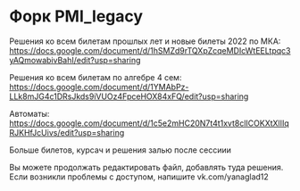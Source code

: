 # Форк PMI_legacy

Решения ко всем билетам прошлых лет и новые билеты 2022 по МКА: 
https://docs.google.com/document/d/1hSMZd9rTQXpZcqeMDIcWtEELtpqc3yAQmowabivBahI/edit?usp=sharing

Решения ко всем билетам по алгебре 4 сем:
https://docs.google.com/document/d/1YMAbPz-LLk8mJG4c1DRsJkds9iVUOz4FpceHOX84xFQ/edit?usp=sharing

Автоматы: 
https://docs.google.com/document/d/1c5e2mHC20N7t4t1xvt8clICOKXtXlIIqRJKHfJcUivs/edit?usp=sharing

Больше билетов, курсач и решения залью после сессиии

Вы можете продолжать редактировать файл, добавлять туда решения. Если возникли проблемы с доступом, напишите vk.com/yanaglad12
